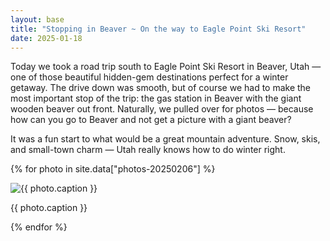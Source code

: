 ```yaml
---
layout: base
title: "Stopping in Beaver ~ On the way to Eagle Point Ski Resort"
date: 2025-01-18
---
```


Today we took a road trip south to Eagle Point Ski Resort in Beaver, Utah — one of those beautiful hidden-gem destinations perfect for a winter getaway. The drive down was smooth, but of course we had to make the most important stop of the trip: the gas station in Beaver with the giant wooden beaver out front. Naturally, we pulled over for photos — because how can you go to Beaver and not get a picture with a giant beaver?

It was a fun start to what would be a great mountain adventure. Snow, skis, and small-town charm — Utah really knows how to do winter right.

{% for photo in site.data["photos-20250206"] %}
  <div>
    <img src="{{ site.baseurl }}/photos/{{ photo.file }}" alt="{{ photo.caption }}">
    <p>{{ photo.caption }}</p>
  </div>
{% endfor %}